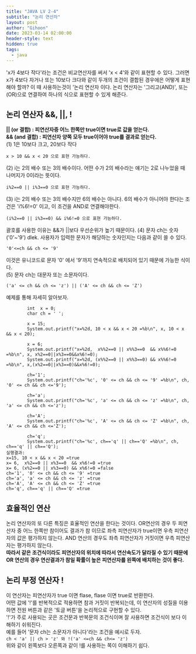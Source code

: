 ```yaml
---
title: "JAVA LV 2-4"
subtitle: "논리 연산자"
layout: post
author: "Gihoon"
date: 2023-03-14 02:00:00
header-style: text
hidden: true
tags:
  - java
---
```

'x가 4보다 작다'라는 조건은 비교연산자를 써서 'x < 4'와 같이 표현할 수 있다. 그러면 x가 4보다 자거나 또는 10보다 크다와 같이 두개의 조건이 결합된 경우에은 어떻게 표현해야 할까? 이 때 사용하는것이 '논리 연산자 이다. 논리 연산자는 '그리고(AND)', 또는(OR)으로 연결하여 하나의 식으로 표현할 수 있게 해준다.

## 논리 연산자 &&, ||, !
**|| (or 결합) : 피연산자중 어느 한쪽만 true이면 true로 값을 얻는다.**  
**&& (and 결합) : 피연산자 양쪽 모두 true이어야 true를 결과로 얻는다.**  
(1) 1은 10보다 크고, 20보다 작다
```
x > 10 && x < 20 으로 표현 가능하다.
```
(2) i는 2의 배수 또는 3의 배수이다.
어떤 수가 2의 배수라는 얘기는 2로 나누었을 때 나머지가 0이라는 뜻이다.
```
i%2==0 || i%3==0 으로 표현 가능하다.
```
(3) i는 2의 배수 또는 3의 배수지만 6의 배수는 아니다.
6의 배수가 아니어야 한다는 조건은 'i%6!=0' 이고, 이 조건을 AND로 연결해야한다.
```
(i%2==0 || i%3==0) && i%6!=0 으로 표현 가능하다.
```
괄호를 사용한 이유는 &&가 ||보다 우선순위가 높기 때문이다. 
(4) 문자 ch는 숫자 ('0'~'9') dlek.
사용자가 입력한 문자가 해당하는 숫자인지는 다음과 같이 쓸 수 있다.
```
'0'<=ch && ch <= '9'
```
이것은 유니코드로 문자 '0' 에서 '9'까지 연속적으로 배치되어 있기 때문에 가능한 식이다.  
(5) 문자 ch는 대문자 또는 소문자이다.
```
('a' <= ch && ch <= 'z') || ('A' <= ch && ch <= 'Z')
```
예제를 통해 자세히 알아보자.
```
		int  x = 0;
		char ch = ' ';

		x = 15;
		System.out.printf("x=%2d, 10 < x && x < 20 =%b\n", x, 10 < x && x < 20);

		x = 6;
		System.out.printf("x=%2d,  x%%2==0 || x%%3==0  && x%%6!=0 =%b\n", x, x%2==0||x%3==0&&x%6!=0);
		System.out.printf("x=%2d, (x%%2==0 || x%%3==0) && x%%6!=0 =%b\n", x,(x%2==0||x%3==0)&&x%6!=0);

		ch='1';
		System.out.printf("ch='%c', '0' <= ch && ch <= '9' =%b\n", ch, '0' <= ch && ch <='9');

		ch='a';
		System.out.printf("ch='%c', 'a' <= ch && ch <= 'z' =%b\n", ch, 'a' <= ch && ch <='z');

		ch='A';
		System.out.printf("ch='%c', 'A' <= ch && ch <= 'Z' =%b\n", ch, 'A' <= ch && ch <='Z');

		ch='q';
		System.out.printf("ch='%c', ch=='q' || ch=='Q' =%b\n", ch, ch=='q' || ch=='Q');
실행결과:
x=15, 10 < x && x < 20 =true
x= 6,  x%2==0 || x%3==0  && x%6!=0 =true
x= 6, (x%2==0 || x%3==0) && x%6!=0 =false
ch='1', '0' <= ch && ch <= '9' =true
ch='a', 'a' <= ch && ch <= 'z' =true
ch='A', 'A' <= ch && ch <= 'Z' =true
ch='q', ch=='q' || ch=='Q' =true
```

## 효율적인 연산
논리 연산자의 또 다른 특징은 효율적인 연산을 한다는 것이다. OR연산의 경우 두 피연산자 중 어느 한쪽만 참이어도 결과가 참 이므로 좌측 피연산자가 true이면 우측 피연산자의 값은 평가하지 않는다. AND 연산의 경우도 좌측 피연산자가 거짓이면 우측 피연산자는 평가하지 않는다.   
**따라서 같은 조건식이라도 피연산자의 위치에 따라서 연산속도가 달라질 수 있기 때문에 OR 연산의 경우 연산결과가 참일 확률이 높은 피연산자를 왼쪽에 배치하는 것이 좋다.**

## 논리 부정 연산자 !
이 연산자는 피연산자가  true 이면 flase, flase 이면 true로 반환한다.  
어떤 값에 '!'를 반복적으로 적용하면 참과 거짓이 반복되는데, 이 연산자의 성질을 이용하면 전원 버튼과 같은 '토글 버튼'을 논리적으로 구현할 수 있다.  
'!'가 주로 사용되는 곳은 조건문과 반복문의 조건식이며 잘 사용하면 조건식이 보다 이해하기 쉬워진다.  
예를 들어 '문자 ch는 소문자가 아니다'라는 조건을 예시로 두자.  
```ch < 'a' || ch > 'z' 와 !('a' <=ch && ch<= 'z')```  
위와 같이 왼쪽보다 오른쪽과 같이 !를 사용하는 쪽이 이해하기 쉽다.  




